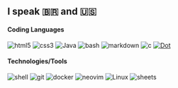 ## I speak 🇧🇷 and 🇺🇸

#### Coding Languages
![html5](https://img.shields.io/badge/HTML5-E34F26?style=for-the-badge&logo=html5&logoColor=white)
![css3](https://img.shields.io/badge/CSS3-1572B6?style=for-the-badge&logo=css3&logoColor=white)
![Java](https://img.shields.io/badge/java-%23ED8B00.svg?style=for-the-badge&logo=openjdk&logoColor=white)
![bash](https://img.shields.io/badge/GNU%20Bash-4EAA25?style=for-the-badge&logo=GNU%20Bash&logoColor=white)
![markdown](https://img.shields.io/badge/Markdown-000000?style=for-the-badge&logo=markdown&logoColor=white)
![c](https://img.shields.io/badge/C-00599C?style=for-the-badge&logo=c&logoColor=white)
[![Dot](https://img.shields.io/badge/Dot-blue?style=for-the-badge)](https://)

#### Technologies/Tools
![shell](https://img.shields.io/badge/Shell_Script-121011?style=for-the-badge&logo=gnu-bash&logoColor=white)
![git](https://img.shields.io/badge/GIT-E44C30?style=for-the-badge&logo=git&logoColor=white)
![docker](https://img.shields.io/badge/Docker-2CA5E0?style=for-the-badge&logo=docker&logoColor=white)
![neovim](https://img.shields.io/badge/NeoVim-%2357A143.svg?&style=for-the-badge&logo=neovim&logoColor=white)
![Linux](https://img.shields.io/badge/Linux-FCC624?style=for-the-badge&logo=linux&logoColor=black)
![sheets](https://img.shields.io/badge/Google%20Sheets-34A853?style=for-the-badge&logo=google-sheets&logoColor=white)
<!--![debian](https://img.shields.io/badge/Debian-A81D33?style=for-the-badge&logo=debian&logoColor=white)-->
<!--![firefox](https://img.shields.io/badge/Firefox_Browser-FF7139?style=for-the-badge&logo=Firefox-Browser&logoColor=white)>

![Top Langs](https://github-readme-stats.vercel.app/api/top-langs/?username=wilyJ80&layout=compact&theme=transparent)
